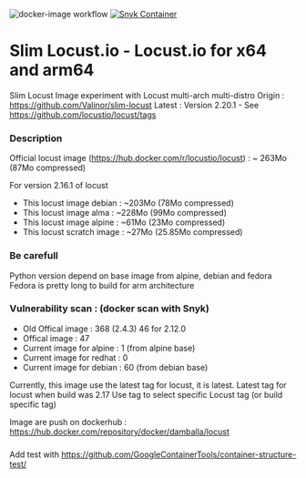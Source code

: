 ![docker-image workflow](https://github.com/Valinor/slim-locust/actions/workflows/docker-image.yml/badge.svg) [![Snyk Container](https://github.com/Valinor/slim-locust/actions/workflows/snyk-container-analysis.yml/badge.svg)](https://github.com/Valinor/slim-locust/actions/workflows/snyk-container-analysis.yml)

# Slim Locust.io - Locust.io for x64 and arm64 
Slim Locust Image experiment with Locust multi-arch multi-distro 
Origin : https://github.com/Valinor/slim-locust
Latest : Version 2.20.1 - See https://github.com/locustio/locust/tags

### Description
Official locust image (https://hub.docker.com/r/locustio/locust) : ~ 263Mo  (87Mo compressed)

For version 2.16.1 of locust
- This locust image debian   : ~203Mo (78Mo compressed)
- This locust image alma     : ~228Mo (99Mo compressed)
- This locust image alpine   : ~61Mo  (23Mo compressed)
- This locust scratch image  : ~27Mo  (25.85Mo compressed)


### Be carefull

Python version depend on base image from alpine, debian and fedora
Fedora is pretty long to build for arm architecture

### Vulnerability scan : (docker scan with Snyk)
- Old Offical image : 368 (2.4.3) 46 for 2.12.0
- Offical image : 47 
- Current image for alpine : 1 (from alpine base)
- Current image for redhat : 0
- Current image for debian : 60 (from debian base)

Currently, this image use the latest tag for locust, it is latest.
Latest tag for locust when build was 2.17
Use tag to select specific Locust tag (or build specific tag)

Image are push on dockerhub : https://hub.docker.com/repository/docker/damballa/locust

###
Add test with https://github.com/GoogleContainerTools/container-structure-test/
